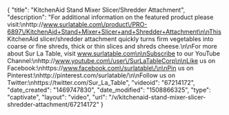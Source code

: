 {
    "title": "KitchenAid Stand Mixer Slicer\/Shredder Attachment",
    "description": "For additional information on the featured product please visit:\nhttp:\/\/www.surlatable.com\/product\/PRO-6897\/KitchenAid+Stand+Mixer+Slicer+and+Shredder+Attachment\n\nThis KitchenAid slicer\/shredder attachment quickly turns firm vegetables into coarse or fine shreds, thick or thin slices and shreds cheese.\n\nFor more about Sur La Table, visit www.surlatable.com\n\nSubscribe to our YouTube Channel:\nhttp:\/\/www.youtube.com\/user\/SurLaTableCorp\n\nLike us on Facebook:\nhttps:\/\/www.facebook.com\/surlatable\/\n\nPin us on Pinterest:\nhttp:\/\/pinterest.com\/surlatable\/\n\nFollow us on Twitter:\nhttps:\/\/twitter.com\/Sur_La_Table",
    "videoid": "67214172",
    "date_created": "1469747830",
    "date_modified": "1508866325",
    "type": "captivate",
    "layout": "video",
    "url": "\/v\/kitchenaid-stand-mixer-slicer-shredder-attachment\/67214172"
}